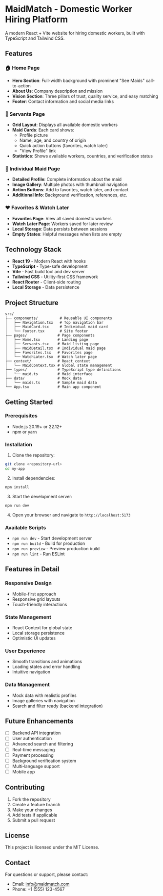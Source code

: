 # MaidMatch - Domestic Worker Hiring Platform

A modern React + Vite website for hiring domestic workers, built with TypeScript and Tailwind CSS.

## Features

### 🏠 Home Page
- **Hero Section**: Full-width background with prominent "See Maids" call-to-action
- **About Us**: Company description and mission
- **Vision Section**: Three pillars of trust, quality service, and easy matching
- **Footer**: Contact information and social media links

### 👥 Servants Page
- **Grid Layout**: Displays all available domestic workers
- **Maid Cards**: Each card shows:
  - Profile picture
  - Name, age, and country of origin
  - Quick action buttons (favorites, watch later)
  - "View Profile" link
- **Statistics**: Shows available workers, countries, and verification status

### 👤 Individual Maid Page
- **Detailed Profile**: Complete information about the maid
- **Image Gallery**: Multiple photos with thumbnail navigation
- **Action Buttons**: Add to favorites, watch later, and contact
- **Additional Info**: Background verification, references, etc.

### ❤️ Favorites & Watch Later
- **Favorites Page**: View all saved domestic workers
- **Watch Later Page**: Workers saved for later review
- **Local Storage**: Data persists between sessions
- **Empty States**: Helpful messages when lists are empty

## Technology Stack

- **React 19** - Modern React with hooks
- **TypeScript** - Type-safe development
- **Vite** - Fast build tool and dev server
- **Tailwind CSS** - Utility-first CSS framework
- **React Router** - Client-side routing
- **Local Storage** - Data persistence

## Project Structure

```
src/
├── components/          # Reusable UI components
│   ├── Navigation.tsx   # Top navigation bar
│   ├── MaidCard.tsx     # Individual maid card
│   └── Footer.tsx       # Site footer
├── pages/              # Page components
│   ├── Home.tsx        # Landing page
│   ├── Servants.tsx    # Maid listing page
│   ├── MaidDetail.tsx  # Individual maid page
│   ├── Favorites.tsx   # Favorites page
│   └── WatchLater.tsx  # Watch later page
├── context/            # React context
│   └── MaidContext.tsx # Global state management
├── types/              # TypeScript type definitions
│   └── maid.ts         # Maid interface
├── data/               # Mock data
│   └── maids.ts        # Sample maid data
└── App.tsx             # Main app component
```

## Getting Started

### Prerequisites
- Node.js 20.19+ or 22.12+
- npm or yarn

### Installation

1. Clone the repository:
```bash
git clone <repository-url>
cd my-app
```

2. Install dependencies:
```bash
npm install
```

3. Start the development server:
```bash
npm run dev
```

4. Open your browser and navigate to `http://localhost:5173`

### Available Scripts

- `npm run dev` - Start development server
- `npm run build` - Build for production
- `npm run preview` - Preview production build
- `npm run lint` - Run ESLint

## Features in Detail

### Responsive Design
- Mobile-first approach
- Responsive grid layouts
- Touch-friendly interactions

### State Management
- React Context for global state
- Local storage persistence
- Optimistic UI updates

### User Experience
- Smooth transitions and animations
- Loading states and error handling
- Intuitive navigation

### Data Management
- Mock data with realistic profiles
- Image galleries with navigation
- Search and filter ready (backend integration)

## Future Enhancements

- [ ] Backend API integration
- [ ] User authentication
- [ ] Advanced search and filtering
- [ ] Real-time messaging
- [ ] Payment processing
- [ ] Background verification system
- [ ] Multi-language support
- [ ] Mobile app

## Contributing

1. Fork the repository
2. Create a feature branch
3. Make your changes
4. Add tests if applicable
5. Submit a pull request

## License

This project is licensed under the MIT License.

## Contact

For questions or support, please contact:
- Email: info@maidmatch.com
- Phone: +1 (555) 123-4567
